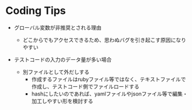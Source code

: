 # Coding Tips
- グローバル変数が非推奨とされる理由
    - どこからでもアクセスできるため、思わぬバグを引き起こす原因になりやすい

- テストコードの入力のデータ量が多い場合
    - 別ファイルとして外だしする
        - 作成するファイルはrubyファイル等ではなく、テキストファイルで作成し、テストコード側でファイルロードする
        - hashにしたいのであれば、yamlファイルやjsonファイル等で編集・加工しやすい形を検討する
